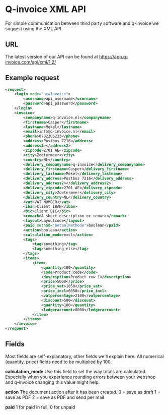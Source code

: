 Q-invoice XML API
===============
For simple communication between third party software and q-invoice we suggest using the XML API.

## URL
The latest version of our API can be found at https://app.q-invoice.com/api/xml/1.2/

## Example request
```xml
<request>
	<login mode="newInvoice">
		<username>api_username</username>
		<password>api_password</password>
	</login>
	<invoice>
		<companyname>q-invoice.nl</companyname>
		<firstname>Casper</firstname>
		<lastname>Mekel</lastname>
		<email>info@q-invoice.nl</email>
		<phone>0702206233</phone>
		<address>Postbus 7216</address>
		<address2></address2>
		<zipcode>2701 AE</zipcode>
		<city>Zoetermeer</city>
		<country>NL</country>
		<delivery_companyname>q-invoice</delivery_companyname>
		<delivery_firstname>Casper</delivery_firstname>
		<delivery_lastname>Mekel</delivery_lastname>
		<delivery_address>Postbus 7216</delivery_address>
		<delivery_address2></delivery_address2>
		<delivery_zipcode>2701 AE</delivery_zipcode>
		<delivery_city>Zoetermeer</delivery_city>
		<delivery_country>NL</delivery_country>
		<vat>VAT NUMBER</vat>
		<iban>Client IBAN</iban>
		<bic>Client BIC</bic>
		<remark>A short description or remark</remark>
		<layout>Layoutcode</layout>
		<paid method="betaalmethode">boolean</paid>
		<action>boolean</action>
		<calculation_mode>excl</action>
		<tags>
			<tag>something</tag>
			<tag>something_else</tag>
		</tags>
		<items>
		    <item>
		        <quantity>100</quantity>
		        <code>Product code</code>
		        <description>Product row 1</description>
		        <price>5000</price>
		        <price_vat>1050</price_vat>
		        <price_incl>6050</price_incl>
		        <vatpercentage>2100</vatpercentage>
		        <discount>500</discount>
		        <quantity>100</quantity>
		        <ledgeraccount>8000</ledgeraccount>
		    </item>
		</items>
	</invoice>
</request>
```

## Fields

Most fields are self-explanatory, other fields we'll explain here. All numerical (quantity, price) fields need to be multiplied by 100.

**calculation_mode**
Use this field to set the way totals are calculated. Especially when you experience rounding errors between your webshop and q-invoice changing this value might help.

**action**
The document action after it has been created. 
0 = save as draft
1 = save as PDF
2 = save as PDF and send per mail

**paid**
1 for paid in full, 0 for unpaid